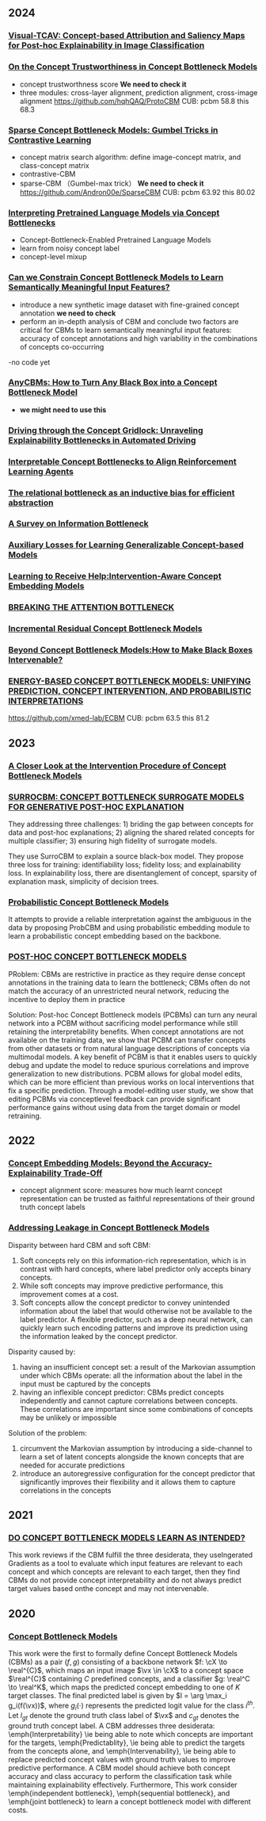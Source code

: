 ## 2024

### [Visual-TCAV: Concept-based Attribution and Saliency Maps for Post-hoc Explainability in Image Classification](https://arxiv.org/pdf/2411.05698?)

### [On the Concept Trustworthiness in Concept Bottleneck Models](https://arxiv.org/abs/2403.14349)
- concept trustworthness score  **We need to check it**
- three modules: cross-layer alignment, prediction alignment, cross-image alignment
https://github.com/hqhQAQ/ProtoCBM
CUB: pcbm 58.8 this 68.3

### [Sparse Concept Bottleneck Models: Gumbel Tricks in Contrastive Learning](https://arxiv.org/pdf/2404.03323)
- concept matrix search algorithm: define image-concept matrix, and class-concept matrix
- contrastive-CBM
- sparse-CBM （Gumbel-max trick） **We need to check it**
https://github.com/Andron00e/SparseCBM
CUB: pcbm 63.92 this 80.02

### [Interpreting Pretrained Language Models via Concept Bottlenecks](https://arxiv.org/pdf/2311.05014)
- Concept-Bottleneck-Enabled Pretrained Language Models
- learn from noisy concept label
- concept-level mixup

### [Can we Constrain Concept Bottleneck Models to Learn Semantically Meaningful Input Features?](https://arxiv.org/pdf/2402.00912)
- introduce a new synthetic image dataset with fine-grained concept annotation **we need to check**
- perform an in-depth analysis of CBM and conclude two factors are critical for CBMs to learn semantically meaningful input features: accuracy of concept annotations and high variability in the combinations of concepts co-occurring

-no code yet

### [AnyCBMs: How to Turn Any Black Box into a Concept Bottleneck Model](https://arxiv.org/pdf/2405.16508)
- **we might need to use this**

### [Driving through the Concept Gridlock: Unraveling Explainability Bottlenecks in Automated Driving](https://openaccess.thecvf.com/content/WACV2024/papers/Echterhoff_Driving_Through_the_Concept_Gridlock_Unraveling_Explainability_Bottlenecks_in_Automated_WACV_2024_paper.pdf)

### [Interpretable Concept Bottlenecks to Align Reinforcement Learning Agents](https://arxiv.org/pdf/2401.05821)

### [The relational bottleneck as an inductive bias for efficient abstraction](https://www.sciencedirect.com/science/article/pii/S1364661324000809)

### [A Survey on Information Bottleneck](https://ieeexplore.ieee.org/stamp/stamp.jsp?arnumber=10438074)

### [Auxiliary Losses for Learning Generalizable Concept-based Models](https://proceedings.neurips.cc/paper_files/paper/2023/file/555479a201da27c97aaeed842d16ca49-Paper-Conference.pdf)

### [Learning to Receive Help:Intervention-Aware Concept Embedding Models](https://proceedings.neurips.cc/paper_files/paper/2023/file/770cabd044c4eacb6dc5924d9a686dce-Paper-Conference.pdf)

### [BREAKING THE ATTENTION BOTTLENECK](https://arxiv.org/pdf/2406.10906)

### [Incremental Residual Concept Bottleneck Models](https://openaccess.thecvf.com/content/CVPR2024/papers/Shang_Incremental_Residual_Concept_Bottleneck_Models_CVPR_2024_paper.pdf)

### [Beyond Concept Bottleneck Models:How to Make Black Boxes Intervenable?](https://arxiv.org/pdf/2401.13544)

### [ENERGY-BASED CONCEPT BOTTLENECK MODELS: UNIFYING PREDICTION, CONCEPT INTERVENTION, AND PROBABILISTIC INTERPRETATIONS](https://arxiv.org/pdf/2401.14142)
https://github.com/xmed-lab/ECBM
CUB: pcbm 63.5 this 81.2

## 2023

### [A Closer Look at the Intervention Procedure of Concept Bottleneck Models](https://proceedings.mlr.press/v202/shin23a/shin23a.pdf)

### [SURROCBM: CONCEPT BOTTLENECK SURROGATE MODELS FOR GENERATIVE POST-HOC EXPLANATION](https://arxiv.org/pdf/2310.07698)
They addressing three challenges: 1) briding the gap between concepts for data and post-hoc explanations; 2) aligning the shared related concepts for multiple classifier; 3) ensuring high fidelity of surrogate models.

They use SurroCBM to explain a source black-box model. They propose three loss for training: identifiability loss; fidelity loss; and explainability loss. In explainability loss, there are disentanglement of concept, sparsity of explanation mask, simplicity of decision trees.

### [Probabilistic Concept Bottleneck Models](https://arxiv.org/pdf/2306.01574)

It attempts to provide a reliable interpretation against the ambiguous in the data by proposing ProbCBM and using probabilistic embedding module to learn a probabilistic concept embedding based on the backbone.


### [POST-HOC CONCEPT BOTTLENECK MODELS](https://arxiv.org/pdf/2205.15480)
PRoblem: CBMs are restrictive in practice as they require dense concept
annotations in the training data to learn the bottleneck; CBMs often do not match the accuracy of an unrestricted neural network, reducing the incentive to deploy them in practice

Solution: Post-hoc Concept Bottleneck models (PCBMs) 
can turn any neural network into a PCBM without sacrificing model performance
while still retaining the interpretability benefits. When concept annotations are
not available on the training data, we show that PCBM can transfer concepts from
other datasets or from natural language descriptions of concepts via multimodal
models. A key benefit of PCBM is that it enables users to quickly debug and
update the model to reduce spurious correlations and improve generalization to
new distributions. PCBM allows for global model edits, which can be more
efficient than previous works on local interventions that fix a specific prediction.
Through a model-editing user study, we show that editing PCBMs via conceptlevel feedback can provide significant performance gains without using data from
the target domain or model retraining.

## 2022

### [Concept Embedding Models: Beyond the Accuracy-Explainability Trade-Off](https://proceedings.neurips.cc/paper_files/paper/2022/file/867c06823281e506e8059f5c13a57f75-Paper-Conference.pdf)
- concept alignment score: measures how much learnt concept representation can be trusted as faithful representations of their ground truth concept labels

### [Addressing Leakage in Concept Bottleneck Models](https://proceedings.neurips.cc/paper_files/paper/2022/file/944ecf65a46feb578a43abfd5cddd960-Paper-Conference.pdf)

Disparity between hard CBM and soft CBM:
1. Soft concepts rely on this information-rich
representation, which is in contrast with hard concepts, where label predictor only accepts binary
concepts.
2. While soft concepts may improve predictive performance, this improvement comes at a cost.
3. Soft concepts allow the concept predictor to convey unintended information about the label that would otherwise not be available to the label predictor. A flexible predictor, such as a deep neural network, can quickly learn such encoding patterns and improve its prediction using the information leaked by the concept predictor.

Disparity caused by:
1. having an insufficient concept set: a result of the Markovian assumption under which CBMs operate: all the information about the label in the input must be captured by the concepts
2. having an inflexible concept predictor: CBMs predict concepts independently and cannot capture correlations between concepts. These correlations are important since some combinations of concepts may be unlikely or impossible

Solution of the problem:
1. circumvent the Markovian assumption by introducing a side-channel to learn a set of latent concepts alongside the known concepts that are needed for accurate predictions
2. introduce an autoregressive configuration for the concept predictor that significantly improves their flexibility and it allows them to capture
correlations in the concepts

## 2021

### [DO CONCEPT BOTTLENECK MODELS LEARN AS INTENDED?](https://arxiv.org/pdf/2105.04289)

This work reviews if the CBM fulfill the three desiderata, they useIngerated Gradients as a tool to evaluate which input features are relevant to each concept and which concepts are relevant to each target, then they find CBMs do not provide concept interpretability and do not always predict target values based onthe  concept and may not intervenable.

## 2020
### [Concept Bottleneck Models](https://arxiv.org/pdf/2007.04612)
This work were the first to formally define Concept Bottleneck Models (CBMs) as a pair $(f,g)$ consisting of a backbone network $f: \cX \to \real^{C}$, which maps an input image $\vx \in \cX$ to a concept space $\real^{C}$ containing $C$ predefined concepts, and a classifier $g: \real^C \to \real^K$, which maps the predicted concept embedding to one of $K$ target classes. 
The final predicted label is given by $l = \arg \max_i g_i(f(\vx))$, where $g_i(\cdot)$ represents the predicted logit value for the class $i^{th}$. Let $l_{gt}$ denote the ground truth class label of $\vx$ and $c_{gt}$ denotes the ground truth concept label. 
A CBM addresses three desiderata: \emph{Interpretability} \ie being able to note which concepts are important for the targets, \emph{Predictablity}, \ie being able to predict the targets from the concepts alone, and \emph{Intervenability}, \ie being able to replace predicted concept values with ground truth values to improve predictive performance. 
A CBM model should achieve both concept accuracy and class accuracy to perform the classification task while maintaining explainability effectively. Furthermore, This work consider \emph{independent bottleneck}, \emph{sequential bottleneck}, and \emph{joint bottleneck} to learn a concept bottleneck model with different costs.
